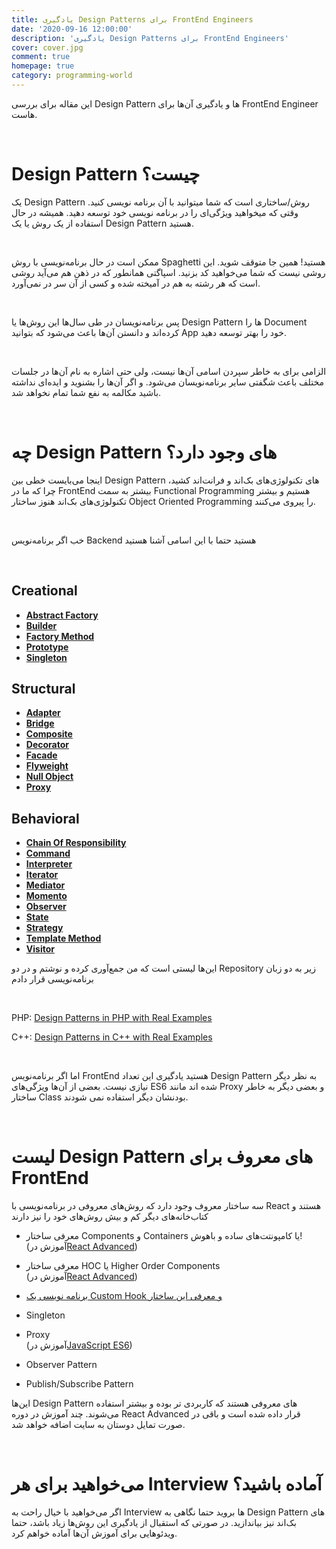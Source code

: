 ```yaml
---
title: یادگیری Design Patterns برای FrontEnd Engineers
date: '2020-09-16 12:00:00'
description: 'یادگیری Design Patterns برای FrontEnd Engineers'
cover: cover.jpg
comment: true
homepage: true
category: programming-world
---
```


این مقاله برای بررسی Design Pattern ها و یادگیری آن‌ها برای FrontEnd Engineer هاست.

<br />

# Design Pattern چیست؟

یک Design Pattern روش/ساختاری است که شما میتوانید با آن برنامه نویسی کنید. وقتی که میخواهید ویژگی‌ای را در برنامه نویسی خود توسعه دهید. همیشه در حال استفاده از یک روش یا یک Design Pattern هستید.

<br />

ممکن است در حال برنامه‌نویسی با روش Spaghetti هستید! همین جا متوقف شوید. این روشی نیست که شما می‌خواهید کد بزنید. اسپاگتی همانطور که در ذهن هم می‌آید روشی است که هر رشته به هم در آمیخته شده و کسی از آن سر در نمی‌آورد.

<br />

پس برنامه‌نویسان در طی سال‌ها این روش‌ها یا Design Pattern ها را Document کرده‌اند و دانستن آن‌ها باعث می‌شود که بتوانید App خود را بهتر توسعه دهید.

<br />

الزامی برای به خاطر سپردن اسامی آن‌ها نیست، ولی حتی اشاره به نام آن‌ها در جلسات مختلف باعث شگفتی سایر برنامه‌نویسان می‌شود. و اگر آن‌ها را بشنوید و ایده‌ای نداشته باشید مکالمه به نفع شما تمام نخواهد شد.

<br />

# چه Design Pattern های وجود دارد؟

اینجا می‌بایست خطی بین Design Pattern های تکنولوژی‌های بک‌اند و فرانت‌اند کشید، چرا که ما در FrontEnd بیشتر به سمت Functional Programming هستیم و بیشتر تکنولوژی‌های بک‌اند هنوز ساختار Object Oriented Programming را پیروی می‌کنند.

<br />

خب اگر برنامه‌نویس Backend هستید حتما با این اسامی آشنا هستید

<br />

<div class="ltr">

## Creational

- [**Abstract Factory**](https://github.com/ehsangazar/design-patterns-cpp/blob/master/creational-patterns/abstract-factory.cpp)
- [**Builder**](https://github.com/ehsangazar/design-patterns-cpp/blob/master/creational-patterns/builder.cpp)
- [**Factory Method**](https://github.com/ehsangazar/design-patterns-cpp/blob/master/creational-patterns/factory-method.cpp)
- [**Prototype**](https://github.com/ehsangazar/design-patterns-cpp/blob/master/creational-patterns/prototype.cpp)
- [**Singleton**](https://github.com/ehsangazar/design-patterns-cpp/blob/master/creational-patterns/singleton.cpp)

## Structural

- [**Adapter**](https://github.com/ehsangazar/design-patterns-cpp/blob/master/structural-patterns/adapter.cpp)
- [**Bridge**](https://github.com/ehsangazar/design-patterns-cpp/blob/master/structural-patterns/bridge.cpp)
- [**Composite**](https://github.com/ehsangazar/design-patterns-cpp/blob/master/structural-patterns/composite.cpp)
- [**Decorator**](https://github.com/ehsangazar/design-patterns-cpp/blob/master/structural-patterns/decorator.cpp)
- [**Facade**](https://github.com/ehsangazar/design-patterns-cpp/blob/master/structural-patterns/facade.cpp)
- [**Flyweight**](https://github.com/ehsangazar/design-patterns-cpp/blob/master/structural-patterns/flyweight.cpp)
- [**Null Object**](https://github.com/ehsangazar/design-patterns-cpp/blob/master/structural-patterns/null_object.cpp)
- [**Proxy**](https://github.com/ehsangazar/design-patterns-cpp/blob/master/structural-patterns/proxy.cpp)

## Behavioral

- [**Chain Of Responsibility**](https://github.com/ehsangazar/design-patterns-cpp/blob/master/behavioral-patterns/chain-of-responsibility.cpp)
- [**Command**](https://github.com/ehsangazar/design-patterns-cpp/blob/master/behavioral-patterns/command.cpp)
- [**Interpreter**](https://github.com/ehsangazar/design-patterns-cpp/blob/master/behavioral-patterns/interpreter.cpp)
- [**Iterator**](https://github.com/ehsangazar/design-patterns-cpp/blob/master/behavioral-patterns/iterator.cpp)
- [**Mediator**](https://github.com/ehsangazar/design-patterns-cpp/blob/master/behavioral-patterns/mediator.cpp)
- [**Momento**](https://github.com/ehsangazar/design-patterns-cpp/blob/master/behavioral-patterns/momento.cpp)
- [**Observer**](https://github.com/ehsangazar/design-patterns-cpp/blob/master/behavioral-patterns/observer.cpp)
- [**State**](https://github.com/ehsangazar/design-patterns-cpp/blob/master/behavioral-patterns/state.cpp)
- [**Strategy**](https://github.com/ehsangazar/design-patterns-cpp/blob/master/behavioral-patterns/strategy.cpp)
- [**Template Method**](https://github.com/ehsangazar/design-patterns-cpp/blob/master/behavioral-patterns/template-method.cpp)
- [**Visitor**](https://github.com/ehsangazar/design-patterns-cpp/blob/master/behavioral-patterns/visitor.cpp)

</div>

این‌ها لیستی است که من جمع‌آوری کرده و نوشتم و در دو Repository زیر به دو زبان برنامه‌نویسی قرار دادم

<br />

<div class="ltr">

PHP: [Design Patterns in PHP with Real Examples](https://github.com/ehsangazar/design-patterns-php)
<br />

C++: [Design Patterns in C++ with Real Examples](https://github.com/ehsangazar/design-patterns-cpp)

</div>

<br />

اما اگر برنامه‌نویس FrontEnd هستید یادگیری این تعداد Design Pattern به نظر دیگر نیازی نیست. بعضی از آن‌ها ویژگی‌های ES6 شده اند مانند Proxy و بعضی دیگر به خاطر ساختار Class بودنشان دیگر استفاده نمی شودند.

<br />

# لیست Design Pattern های معروف برای FrontEnd

سه ساختار معروف وجود دارد که روش‌های معروفی در برنامه‌نویسی با React هستند و کتاب‌خانه‌های دیگر کم و بیش روش‌های خود را نیز دارند

- معرفی ساختار Components و Containers یا کامپونتت‌های ساده و باهوش!
  <br />
  (آموزش در[React Advanced](/react-advanced-course))

- معرفی ساختار HOC یا Higher Order Components
  <br />
  (آموزش در[React Advanced](/react-advanced-course))
- [برنامه نویسی یک Custom Hook و معرفی این ساختار](/how-to-work-custom-hooks-react/)
- Singleton
- Proxy
  <br />
  (آموزش در[JavaScript ES6](/es6-es7-etc-babel-webpack-javascript-course))
- Observer Pattern
- Publish/Subscribe Pattern

این‌ها Design Pattern های معروفی هستند که کاربردی تر بوده و بیشتر استفاده می‌شوند. چند آموزش در دوره React Advanced قرار داده شده است و باقی در صورت تمایل دوستان به سایت اضافه خواهد شد.

<br />

# می‌خواهید برای هر Interview آماده باشید؟

اگر می‌خواهید با خیال راحت به Interview ها بروید حتما نگاهی به Design Pattern های بک‌اند نیز بیاندازید. در صورتی که استقبال از یادگیری این‌ روش‌ها زیاد باشد، حتما ویدئوهایی برای آموزش‌ آن‌‌ها آماده خواهم کرد.
